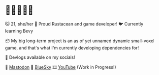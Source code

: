 # 🩵🩷🤍🩷🩵 
🐱 21, she/her
🦀 Proud Rustacean and game developer!
🐦 Currently learning Bevy

📦 My big long-term project is an as of yet unnamed dynamic small-voxel game, and that's what I'm currently developing dependencies for!

📜 Devlogs available on my socials!

🐘 [Mastodon](https://mastodon.social/@Soluna)
🦋 [BlueSky](https://bsky.app/profile/soluna7.bsky.social)
🎞️ [YouTube](https://www.youtube.com/@SolunaStarlight) (Work in Progress!)

